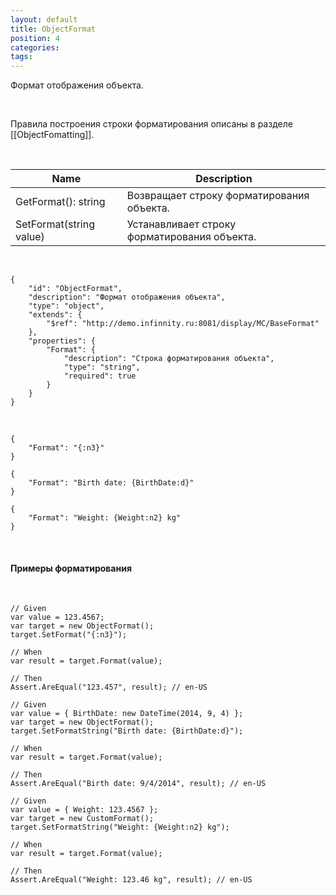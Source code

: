 ```yaml
---
layout: default
title: ObjectFormat
position: 4
categories: 
tags: 
---
```


Формат отображения объекта.

 

Правила построения строки форматирования описаны в разделе [[ObjectFomatting]].

  

|Name|Description|
|----|-----------|
|GetFormat(): string|Возвращает строку форматирования объекта.|
|SetFormat(string value)|Устанавливает строку форматирования объекта.|

  

```
{
	"id": "ObjectFormat",
	"description": "Формат отображения объекта",
	"type": "object",
	"extends": {
		"$ref": "http://demo.infinnity.ru:8081/display/MC/BaseFormat"
	},
	"properties": {
		"Format": {
			"description": "Строка форматирования объекта",
			"type": "string",
			"required": true
		}
	}
}
```

   

```
{
	"Format": "{:n3}"
}
```

```
{
	"Format": "Birth date: {BirthDate:d}"
}
```

```
{
	"Format": "Weight: {Weight:n2} kg"
}
```

   

#### Примеры форматирования

 

```
// Given
var value = 123.4567;
var target = new ObjectFormat();
target.SetFormat("{:n3}");

// When
var result = target.Format(value);

// Then
Assert.AreEqual("123.457", result); // en-US
```

```
// Given
var value = { BirthDate: new DateTime(2014, 9, 4) };
var target = new ObjectFormat();
target.SetFormatString("Birth date: {BirthDate:d}");

// When
var result = target.Format(value);

// Then
Assert.AreEqual("Birth date: 9/4/2014", result); // en-US
```

```
// Given
var value = { Weight: 123.4567 };
var target = new CustomFormat();
target.SetFormatString("Weight: {Weight:n2} kg");

// When
var result = target.Format(value);

// Then
Assert.AreEqual("Weight: 123.46 kg", result); // en-US
```

 

 

